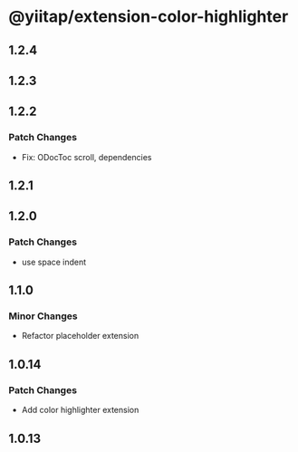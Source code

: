 # @yiitap/extension-color-highlighter

## 1.2.4

## 1.2.3

## 1.2.2

### Patch Changes

- Fix: ODocToc scroll, dependencies

## 1.2.1

## 1.2.0

### Patch Changes

- use space indent

## 1.1.0

### Minor Changes

- Refactor placeholder extension

## 1.0.14

### Patch Changes

- Add color highlighter extension

## 1.0.13
